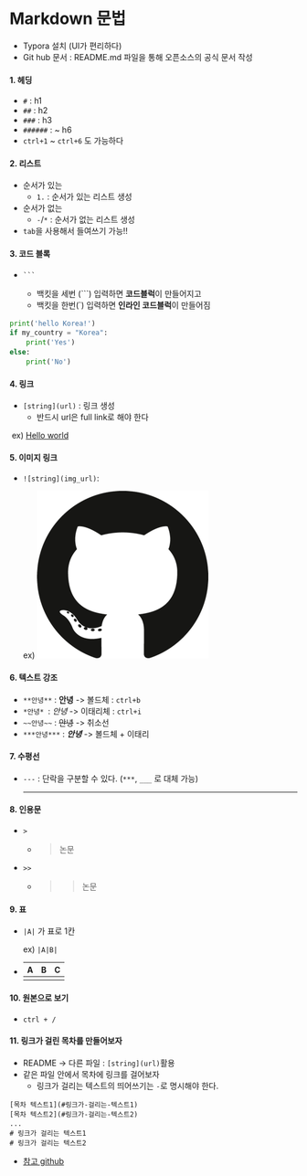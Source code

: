 # Markdown 문법

- Typora 설치 (UI가 편리하다)
- Git hub 문서 : README.md 파일을 통해 오픈소스의 공식 문서 작성

#### 1. 헤딩

- `#` : h1
- `##` : h2
- `###` : h3
- `######` : ~ h6
- `ctrl+1` ~ `ctrl+6` 도 가능하다



#### 2. 리스트

- 순서가 있는
  - `1.`  :  순서가 있는 리스트 생성
- 순서가 없는
  - `-`/`*` : 순서가 없는 리스트 생성
- `tab`을 사용해서 들여쓰기 가능!!



#### 3. 코드 블록

- ````
  ```
  ````

  - 백킷을 세번 (```)  입력하면 **코드블럭**이 만들어지고
  - 백킷을 한번(`) 입력하면 **인라인 코드블럭**이 만들어짐

``` python
print('hello Korea!')
if my_country = "Korea":
    print('Yes')
else:
    print('No')   
```



#### 4. 링크

- `[string](url)` : 링크 생성
  - 반드시 url은 full link로 해야 한다

​		ex) [Hello world](https://www.google.com/search?q=hello+world&tbm=isch&ved=2ahUKEwjTxdb355n1AhXVAd4KHZKtAQwQ2-cCegQIABAA&oq=hello+world&gs_lcp=CgNpbWcQAzIICAAQgAQQsQMyBQgAEIAEMgUIABCABDIFCAAQgAQyBQgAEIAEMgUIABCABDIFCAAQgAQyBQgAEIAEMgUIABCABDIFCAAQgAQ6CwgAEIAEELEDEIMBOgQIABADOgQIABAeUKARWIszYO40aAFwAHgAgAFniAGGCpIBAzguNZgBAKABAaoBC2d3cy13aXotaW1nwAEB&sclient=img&ei=oSPVYZPxONWD-AaS24Zg&bih=587&biw=1278)



#### 5. 이미지 링크

- `![string](img_url)`:

  ex) ![imglink](Markdown/github-logo-5F384D0265-seeklogo.com.png)

  



#### 6. 텍스트 강조

- `**안녕**` : **안녕** -> 볼드체 : `ctrl+b`
- `*안녕* `: *안녕* -> 이태리체 : `ctrl+i`
- `~~안녕~~` : ~~안녕~~ -> 취소선 
- `***안녕***` : ***안녕*** -> 볼드체 + 이태리



#### 7. 수평선

- `---` : 단락을 구분할 수 있다. (`***`, `___` 로 대체 가능)

  ---

  

#### 8. 인용문

- `>`

  - > 논문

- `>>`

  - > > 논문



#### 9. 표

- `|A|` 가 표로 1칸

  ex) `|A|B|`

- | A    | B    | C    |
  | ---- | ---- | ---- |
  |      |      |      |




#### 10. 원본으로 보기

- `ctrl + /`



#### 11. 링크가 걸린 목차를 만들어보자

- README -> 다른 파일 : `[string](url)`활용
- 같은 파일 안에서 목차에 링크를 걸어보자
  - 링크가 걸리는 텍스트의 띄어쓰기는 `-`로 명시해야 한다.

```링크가 걸린 목차
[목차 텍스트1](#링크가-걸리는-텍스트1)
[목차 텍스트2](#링크가-걸리는-텍스트2)
...
# 링크가 걸리는 텍스트1
# 링크가 걸리는 텍스트2
```

- [참고 github](https://github.com/cheese10yun/TIL)